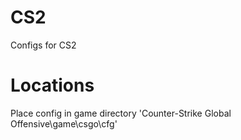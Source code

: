 # CS2
Configs for CS2

# Locations
Place config in game directory 'Counter-Strike Global Offensive\game\csgo\cfg'
